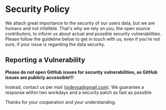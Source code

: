 # Security Policy
We attach great importance to the security of our users data, but we are humans and not infallible.
That's why we rely on you, the open source contributors, to inform us about actual and possible security vulnerabilities.
Please follow the guideline below to get in touch with us, even if you're not sure, if your issue is regarding the data security.

## Reporting a Vulnerability
**Please do not open GitHub issues for security vulnerabilities, as GitHub issues are publicly accessible!!!**

Instead, contact us per mail ([jodevsa@gmail.com](mailto:jodevsa@gmail.com)). We guarantee a response within two workdays and a security patch as fast as possible.

Thanks for your cooperation and your understanding.

